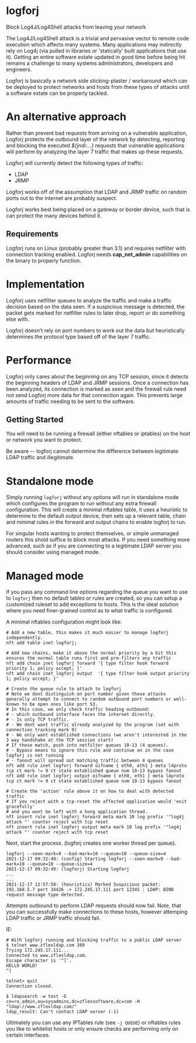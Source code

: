 logforj
=======

Block Log4J/Log4Shell attacks from leaving your network

The Log4J/Log4Shell attack is a trivial and pervasive vector to remote code execution which affects many systems. Many applications may indirectly rely on Log4j (via pulled in libraries or 'statically' built applications that use it). Getting an entire software estate updated in good time before being hit remains a challenge to many systems administrators, developers and engineers.

Logforj is basically a network side sticking-plaster / workaround which can be deployed to protect networks and hosts from these types of attacks until a software estate can be properly tackled.

# An alternative approach 

Rather than prevent bad requests from arriving on a vulnerable application, Logforj protects the outbound layer of the network by detecting, reporting and blocking the executed _${jndi:...}_ requests that vulnerable applications will perform by analyzing the layer 7 traffic that makes up these requests.

Logforj will currently detect the following types of traffic:
- LDAP
- JRMP

Logforj works off of the assumption that LDAP and JRMP traffic on random ports out to the internet are probably suspect.

Logforj works best being placed on a gateway or border device, such that is can protect the many devices behind it.

Requirements
------------

Logforj runs on Linux (probably greater than 3.1) and requires netfilter with connection tracking enabled.
Logforj needs **cap_net_admin** capabilities on the binary to properly function.

# Implementation

Logforj uses netfilter queues to analyze the traffic and make a traffic decision based on the data seen. If a suspicious message is detected, the packet gets marked for netfilter rules to later drop, report or do something else with.

Logforj doesn't rely on port numbers to work out the data but heuristically determines the protocol type based off of the layer 7 traffic.

# Performance

Logforj only cares about the beginning on any TCP session, since it detects the beginning headers of LDAP and JRMP sessions. Once a connection has been analyzed, its connection is marked as _seen_ and the firewall rule need not send Logforj more data for that connection again. This prevents large amounts of traffic needing to be sent to the software.

Getting Started
---------------

You will need to be running a firewall (either nftables or iptables) on the host or network you want to protect.

Be aware -- logforj cannot determine the difference between legitimate LDAP traffic and illegitimate.

# Standalone mode
Simply running `logforj` without any options will run in standalone mode which configures the program to run without any extra firewall configuration. This will create a minimal nftables table, it uses a heuristic to determine to the default output device, then sets up a relevant table, chain and minimal rules in the forward and output chains to enable logforj to run.

For singular hosts wanting to protect themselves, or simple unmanaged routers this shold suffice to block most attacks.
If you need something more advanced, such as if you are connecting to a legitimate LDAP server you should consider using managed mode.

# Managed mode

If you pass any command line options regarding the queue you want to use to `logforj` then no default tables or rules are created, so you can setup a customized ruleset to add exceptions to hosts. This is the ideal solution where you need finer-grained control as to what traffic is configured.

A minimal nftables configuration might look like:
```
# Add a new table, this makes it much easier to manage logforj independently.
nft add table inet logforj;

# Add new chains, make it above the normal priority by a bit this ensures the normal table runs first and pre-filters any traffic
nft add chain inet logforj forward '{ type filter hook forward priority 1; policy accept; }'
nft add chain inet logforj output  '{ type filter hook output priority 1; policy accept; }'

# Create the queue rule to attach to logforj
# Note we dont distinguish on port number given these attacks generally attempt to connect to random outbound port numbers or well-known to be open ones like port 53.
# In this case, we only check traffic heading outbound:
# - which outbound interface faces the internet directly.
# - Is only TCP traffic.
# - We dont want traffic already analyzed by the program (set with connection tracking mark 9)
# - We only want established connections (we aren't interested in the 3 way handshake at the TCP session start)
# If these match, push into netfilter queues 10-13 (4 queues).
# - Bypass means to ignore this rule and continue on in the case logforj is not running
# - fanout will spread out matching traffic between 4 queues
nft add rule inet logforj forward oifname { eth0, eth1 } meta l4proto tcp ct mark != 9 ct state established queue num 10-13 bypass fanout
nft add rule inet logforj output oifname { eth0, eth1 } meta l4proto tcp ct mark != 9 ct state established queue num 10-13 bypass fanout

# Create the 'action' rule above it on how to deal with detected traffic
# If you reject with a tcp-reset the affected application would 'exit gracefully'
# and you wont be left with a hung application thread.
nft insert rule inet logforj forward meta mark 10 log prefix '"log4j attack "' counter reject with tcp reset
nft insert rule inet logforj output meta mark 10 log prefix '"log4j attack "' counter reject with tcp reset
```

Next, start the process. (logforj creates one worker thread per queue).
```
logforj --seen-mark=9 --bad-mark=10 --queue=10 --queue-size=4
2021-12-17 09:32:49: (config) Starting logforj --seen-mark=9 --bad-mark=10 --queue=10 --queue-size=4
2021-12-17 09:32:49: (logforj) Starting logforj
...
...
2021-12-17 12:57:58: (heuristics) Marked Suspicious packet: 192.168.5.7 port 34426 -> 172.245.17.111 port 12345 : LDAP: BIND request message type detected.
```

Attempts outbound to perform LDAP requests should now fail. Note, that you can successfully make connections to these hosts, however attemping LDAP traffic or JRMP traffic should fail.

IE:
```
# With logforj running and blocking traffic to a public LDAP server
$ telnet www.zflexldap.com 389
Trying 172.245.17.111...
Connected to www.zflexldap.com.
Escape character is '^]'.
HELLO WORLD!
^]

telnet> quit
Connection closed.

$ ldapsearch -w test -D cn=ro_admin,ou=sysadmins,dc=zflexsoftware,dc=com -H "ldap://www.zflexldap.com/"
ldap_result: Can't contact LDAP server (-1)
```

Ultimately you can use any IPTables rule (see `-j QUEUE`) or nftables rules you like to whitelist hosts or only ensure checks are performing only on certain interfaces.
